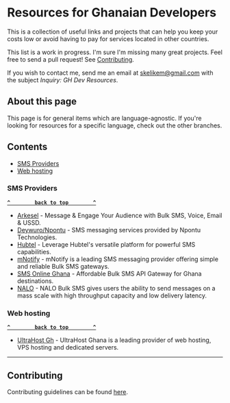 # Resources for Ghanaian Developers

This is a collection of useful links and projects that can help you keep your costs low or avoid having to pay for services located in other countries.

This list is a work in progress. I'm sure I'm missing many great projects. Feel free to send a pull request! See [Contributing](#contributing).

If you wish to contact me, send me an email at [skelikem@gmail.com](mailto:skelikem@gmail.com) with the subject *Inquiry: GH Dev Resources*.

## About this page

This page is for general items which are language-agnostic. If you're looking for resources for a specific language, check out the other branches.

## Contents

- [SMS Providers](#sms-providers)
- [Web hosting](#web-hosting)

### SMS Providers

**[`^        back to top        ^`](#contents)**

- [Arkesel](https://www.arkesel.com/) - Message & Engage Your Audience with Bulk SMS, Voice, Email & USSD.
- [Deywuro/Npontu](https://www.deywuro.com/) - SMS messaging services provided by Npontu Technologies.
- [Hubtel](https://developers.hubtel.com/) - Leverage Hubtel's versatile platform for powerful SMS capabilities.
- [mNotify](https://mnotify.com/#bms) - mNotify is a leading SMS messaging provider offering simple and reliable Bulk SMS gateways.
- [SMS Online Ghana](https://www.smsonlinegh.com/) - Affordable Bulk SMS API Gateway for Ghana destinations.
- [NALO](https://www.nalosolutions.com/bulk-sms-ghana/) - NALO Bulk SMS gives users the ability to send messages on a mass scale with high throughput capacity and low delivery latency.

### Web hosting

**[`^        back to top        ^`](#contents)**

- [UltraHost Gh](https://ultrahostghana.com/) - UltraHost Ghana is a leading provider of web hosting, VPS hosting and dedicated servers.

--------------------

## Contributing

Contributing guidelines can be found [here](https://github.com/eskayamadeus/gh-dev-resources/blob/master/CONTRIBUTING.md).